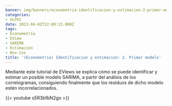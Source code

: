 ```yaml
---
banner: img/banners/econometria-identificacion-y-estimacion-2-primer-modelo.jpg
categories:
- ULPGC
date: 2013-04-02T22:09:13.000Z
tags:
- Econometría
- EView
- SARIMA
- Estimación
- Box-Cox
title: '(Econometría) Identificacion y estimacion: 2. Primer modelo'
---
```


Mediante este tutorial de EViews se explica cómo se puede identificar y estimar un posible modelo SARIMA, a partir del análisis de los correlogramas, consiguiendo finalmente que los residuos de dicho modelo estén incorrelacionados.

{{< youtube s5R3bfbN2go >}}

